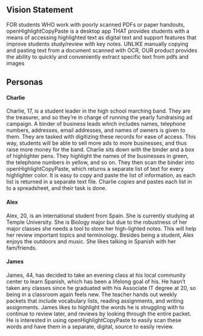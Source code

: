 ## Vision Statement
FOR students WHO work with poorly scanned PDFs or paper handouts, openHighlightCopyPaste is a desktop app THAT provides students with a means of accessing highlighted text as digital text and support features that improve students study/review with key notes. UNLIKE manually copying and pasting text from a document scanned with OCR, OUR product provides the ability to quickly and conveniently extract specific text from pdfs and images

## Personas
#### Charlie
Charlie, 17, is a student leader in the high school marching band. They are the treasurer, and so they’re in charge of running the yearly fundraising ad campaign. A binder of business leads which includes names, telephone numbers, addresses, email addresses, and names of owners is given to them. They are tasked with digitizing these records for ease of access. This way, students will be able to sell more ads to more businesses, and thus raise more money for the band. Charlie sits down with the binder and a box of highlighter pens. They highlight the names of the businesses in green, the telephone numbers in yellow, and so on. They then scan the binder into openHighlightCopyPaste, which returns a separate list of text for every highlighter color. It is easy to copy and paste the list of information, as each list is returned in a separate text file. Charlie copies and pastes each list in to a spreadsheet, and their task is done.

#### Alex
Alex, 20,  is an international student from Spain. She is currently studying at Temple University. She is Biology major but due to the robustness of her major classes she needs a tool to store her high-lighted notes. This will help her review important topics and terminology. Besides being a student, Alex enjoys the outdoors and music. She likes talking in Spanish with her fam/friends.


#### James   
James, 44, has decided to take an evening class at his local community center to learn Spanish, which has been a lifelong goal of his. He hasn’t taken any classes since he graduated with his Associate IT degree at 20, so being in a classroom again feels new. The teacher hands out weekly packets that include vocabulary lists, reading assignments, and writing assignments.  James likes to highlight the words he is struggling with to continue to review later, and reviews by looking through the entire packet.  He is interested in using openHighlightCopyPaste to easily scan these words and have them in a separate, digital, source to easily review.



